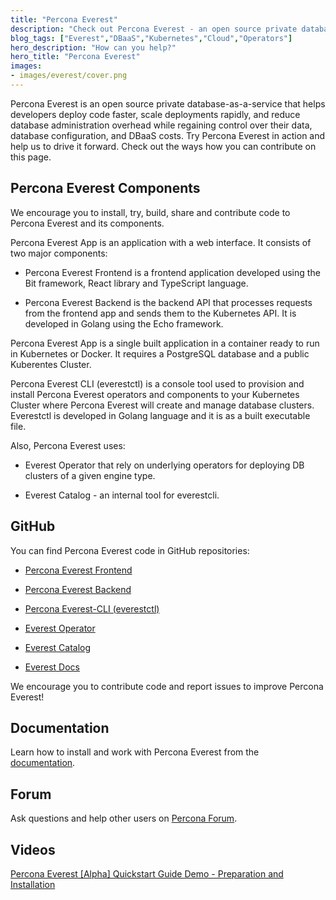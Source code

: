 ```yaml
---
title: "Percona Everest"
description: "Check out Percona Everest - an open source private database-as-a-service and help us to drive it forward."
blog_tags: ["Everest","DBaaS","Kubernetes","Cloud","Operators"]
hero_description: "How can you help?"
hero_title: "Percona Everest"
images:
- images/everest/cover.png
---
```


Percona Everest is an open source private database-as-a-service that helps developers deploy code faster, scale deployments rapidly, and reduce database administration overhead while regaining control over their data, database configuration, and DBaaS costs. Try Percona Everest in action and help us to drive it forward. Check out the ways how you can contribute on this page.

## Percona Everest Components 

We encourage you to install, try, build, share and contribute code to Percona Everest and its components.

Percona Everest App is an application with a web interface. It consists of two major components:

* Percona Everest Frontend is a frontend application developed using the Bit framework, React library and TypeScript language.

* Percona Everest Backend is the backend API that processes requests from the frontend app and sends them to the Kubernetes API. It is developed in Golang using the Echo framework. 

Percona Everest App is a single built application in a container ready to run in Kubernetes or Docker. It requires a PostgreSQL database and a public Kuberentes Cluster.

Percona Everest CLI (everestctl) is a console tool used to provision and install Percona Everest operators and components to your Kubernetes Cluster where Percona Everest will create and manage database clusters. Everestctl is developed in Golang language and it is as a built executable file.

Also, Percona Everest uses:

* Everest Operator that rely on underlying operators for deploying DB clusters of a given engine type.

* Everest Catalog - an internal tool for everestcli.

## GitHub

You can find Percona Everest code in GitHub repositories: 

* [Percona Everest Frontend](https://github.com/percona/percona-everest-frontend)

* [Percona Everest Backend](https://github.com/percona/percona-everest-backend)

* [Percona Everest-CLI (everestctl)](https://github.com/percona/percona-everest-cli)

* [Everest Operator](https://github.com/percona/everest-operator)

* [Everest Catalog](https://github.com/percona/everest-catalog)

* [Everest Docs](https://github.com/percona/everest-doc)

We encourage you to contribute code and report issues to improve Percona Everest! 

## Documentation

Learn how to install and work with Percona Everest from the [documentation](https://docs.percona.com/everest/index.html). 

## Forum

Ask questions and help other users on [Percona Forum](https://forums.percona.com/c/percona-everest/81).

## Videos

[Percona Everest [Alpha] Quickstart Guide Demo - Preparation and Installation](https://www.youtube.com/watch?v=l8wuXVQtnbo&t=50s)
